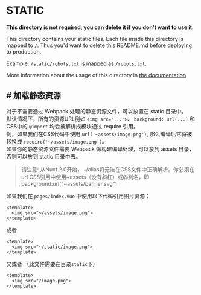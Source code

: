# STATIC

**This directory is not required, you can delete it if you don't want to use it.**

This directory contains your static files.
Each file inside this directory is mapped to `/`.
Thus you'd want to delete this README.md before deploying to production.

Example: `/static/robots.txt` is mapped as `/robots.txt`.

More information about the usage of this directory in [the documentation](https://nuxtjs.org/guide/assets#static).


## \# 加载静态资源

对于不需要通过 Webpack 处理的静态资源文件，可以放置在 static 目录中。  
默认情况下，所有的资源URL例如 `<img src="...">`、 `background: url(...)` 和 CSS中的 `@import` 均会被解析成模块通过 require 引用。  
例，如果我们在CSS代码中使用 `url('~assets/image.png')`, 那么编译后它将被转换成 `require('~/assets/image.png')`。  
如果你的静态资源文件需要 Webpack 做构建编译处理，可以放到 assets 目录，否则可以放到 static 目录中去。

> 请注意: 从Nuxt 2.0开始，~/alias将无法在CSS文件中正确解析。你必须在url CSS引用中使用~assets（没有斜杠）或@别名，即background:url("~assets/banner.svg")

如果我们在 `pages/index.vue` 中使用以下代码引用图片资源：
```vue
<template>
  <img src="~/assets/image.png">
</template>
```

或者
```vue
<template>
  <img src="~/static/image.png">
</template>
```

又或者 （此文件需要在目录`static`下）
```vue 
<template>
  <img src="/image.png">
</template>
```


